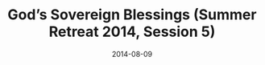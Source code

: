 ---
title: "God’s Sovereign Blessings (Summer Retreat 2014, Session 5)"
speaker: "Reverend Jung Lee"
date: "2014-08-09"
sermonUrl: "//35.190.93.184/sermons/20140809_session_5_rev_jung_lee_gods_sovereign_blessings.mp3"
---